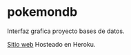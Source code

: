 # pokemondb
Interfaz grafica proyecto bases de datos.

[Sitio web](proyectobdpokemon.herokuapp.com/) Hosteado en Heroku.
